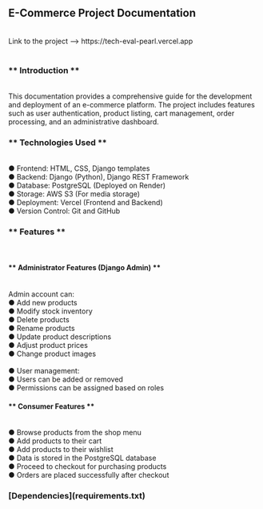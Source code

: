 <h2>E-Commerce Project Documentation </h2></br>
Link to the project --> https://tech-eval-pearl.vercel.app</br>
</br>
<h3>** Introduction **</h3></br>
This documentation provides a comprehensive guide for the development and deployment of an e-commerce platform. The project includes features such as user authentication, product listing, cart management, order processing, and an administrative dashboard.</br>

<h3>** Technologies Used **</h3></br>
● Frontend: HTML, CSS, Django templates</br>
● Backend: Django (Python), Django REST Framework</br>
● Database: PostgreSQL (Deployed on Render)</br>
● Storage: AWS S3 (For media storage)</br>
● Deployment: Vercel (Frontend and Backend)</br>
● Version Control: Git and GitHub</br>

<h3>** Features **</h3></br>

<h4>** Administrator Features (Django Admin) **</h4></br>
Admin account can:</br>
● Add new products</br>
● Modify stock inventory</br>
● Delete products</br>
● Rename products</br>
● Update product descriptions</br>
● Adjust product prices</br>
● Change product images</br></br>
● User management:</br>
● Users can be added or removed</br>
● Permissions can be assigned based on roles</br>
<h4>** Consumer Features **</h4></br>
● Browse products from the shop menu</br>
● Add products to their cart</br>
● Add products to their wishlist</br>
● Data is stored in the PostgreSQL database</br>
● Proceed to checkout for purchasing products</br>
● Orders are placed successfully after checkout</br>

<h3>[Dependencies](requirements.txt)</h3>
